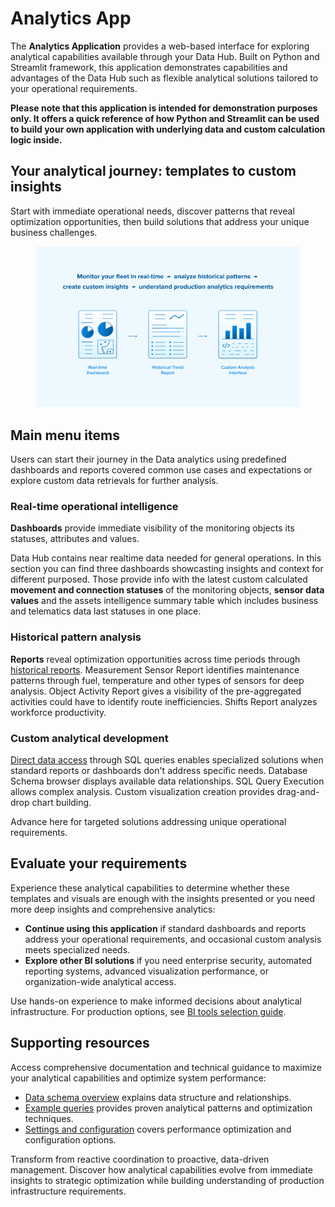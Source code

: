 # Analytics App

The **Analytics Application** provides a web-based interface for exploring analytical capabilities available through your Data Hub. Built on Python and Streamlit framework, this application demonstrates capabilities and advantages of the Data Hub such as flexible analytical solutions tailored to your operational requirements.

**Please note that this application is intended for demonstration purposes only. It offers a quick reference of how Python and Streamlit can be used to build your own application with underlying data and custom calculation logic inside.**

## Your analytical journey: templates to custom insights

Start with immediate operational needs, discover patterns that reveal optimization opportunities, then build solutions that address your unique business challenges.

<figure><img src="../.gitbook/assets/image (4).png" alt=""><figcaption></figcaption></figure>

## Main menu items

Users can start their journey in the Data analytics using predefined dashboards and reports covered common use cases and expectations or explore custom data retrievals for further analysis.

### Real-time operational intelligence

**Dashboards** provide immediate visibility of the monitoring objects its statuses, attributes and values.

Data Hub contains near realtime data needed for general operations. In this section you can find three dashboards showcasting insights and context for different purposed. Those provide info with the latest custom calculated **movement and connection statuses** of the monitoring objects, **sensor data values** and the assets intelligence summary table which includes business and telematics data last statuses in one place.

### Historical pattern analysis

**Reports** reveal optimization opportunities across time periods through [historical reports](../data-hub/analytic-data-hub-app/historical-reports.md). Measurement Sensor Report identifies maintenance patterns through fuel, temperature and other types of sensors for deep analysis. Object Activity Report gives a visibility of the pre-aggregated activities could have to identify route inefficiencies. Shifts Report analyzes workforce productivity.

### Custom analytical development

[Direct data access](custom-analysis-sql-configurator/) through SQL queries enables specialized solutions when standard reports or dashboards don't address specific needs. Database Schema browser displays available data relationships. SQL Query Execution allows complex analysis. Custom visualization creation provides drag-and-drop chart building.

Advance here for targeted solutions addressing unique operational requirements.

## Evaluate your requirements

Experience these analytical capabilities to determine whether these templates and visuals are enough with the insights presented or you need more deep insights and comprehensive analytics:

* **Continue using this application** if standard dashboards and reports address your operational requirements, and occasional custom analysis meets specialized needs.
* **Explore other BI solutions** if you need enterprise security, automated reporting systems, advanced visualization performance, or organization-wide analytical access.

Use hands-on experience to make informed decisions about analytical infrastructure. For production options, see [BI tools selection guide](../data-hub/connection-setup/selecting-bi-tools/).

## Supporting resources

Access comprehensive documentation and technical guidance to maximize your analytical capabilities and optimize system performance:

* [Data schema overview](../data-hub/schema-overview/) explains data structure and relationships.
* [Example queries](../example-queries/) provides proven analytical patterns and optimization techniques.
* [Settings and configuration](../data-hub/analytic-data-hub-app/settings-and-configuration.md) covers performance optimization and configuration options.

Transform from reactive coordination to proactive, data-driven management. Discover how analytical capabilities evolve from immediate insights to strategic optimization while building understanding of production infrastructure requirements.

